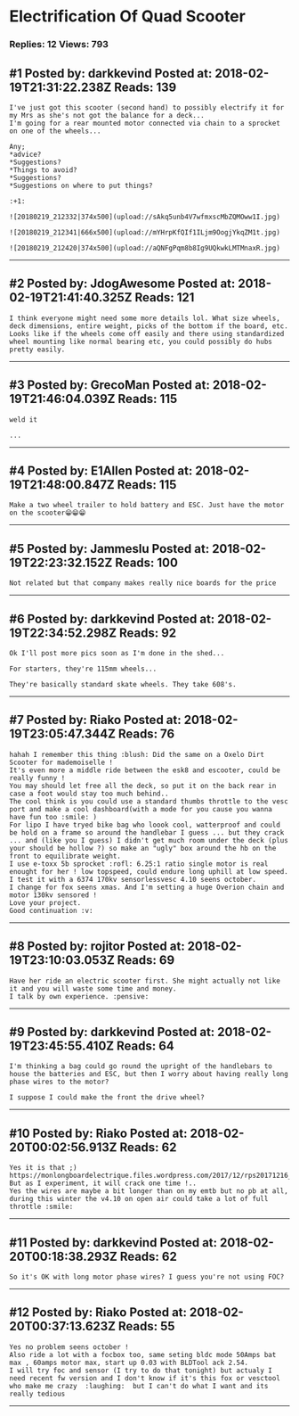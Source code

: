 # Electrification Of Quad Scooter

### Replies: 12 Views: 793

## \#1 Posted by: darkkevind Posted at: 2018-02-19T21:31:22.238Z Reads: 139

```
I've just got this scooter (second hand) to possibly electrify it for my Mrs as she's not got the balance for a deck...
I'm going for a rear mounted motor connected via chain to a sprocket on one of the wheels...

Any;
*advice? 
*Suggestions? 
*Things to avoid? 
*Suggestions?
*Suggestions on where to put things?

:+1:

![20180219_212332|374x500](upload://sAkq5unb4V7wfmxscMbZQMOww1I.jpg)

![20180219_212341|666x500](upload://mYHrpKfQIf1ILjm9OogjYkqZM1t.jpg)

![20180219_212420|374x500](upload://aQNFgPqm8b8Ig9UQkwkLMTMnaxR.jpg)
```

---
## \#2 Posted by: JdogAwesome Posted at: 2018-02-19T21:41:40.325Z Reads: 121

```
I think everyone might need some more details lol. What size wheels, deck dimensions, entire weight, picks of the bottom if the board, etc. Looks like if the wheels come off easily and there using standardized wheel mounting like normal bearing etc, you could possibly do hubs pretty easily.
```

---
## \#3 Posted by: GrecoMan Posted at: 2018-02-19T21:46:04.039Z Reads: 115

```
weld it 

...
```

---
## \#4 Posted by: E1Allen Posted at: 2018-02-19T21:48:00.847Z Reads: 115

```
Make a two wheel trailer to hold battery and ESC. Just have the motor on the scooter😁😁😁
```

---
## \#5 Posted by: Jammeslu Posted at: 2018-02-19T22:23:32.152Z Reads: 100

```
Not related but that company makes really nice boards for the price
```

---
## \#6 Posted by: darkkevind Posted at: 2018-02-19T22:34:52.298Z Reads: 92

```
Ok I'll post more pics soon as I'm done in the shed...

For starters, they're 115mm wheels...

They're basically standard skate wheels. They take 608's.
```

---
## \#7 Posted by: Riako Posted at: 2018-02-19T23:05:47.344Z Reads: 76

```
hahah I remember this thing :blush: Did the same on a Oxelo Dirt Scooter for mademoiselle !
It's even more a middle ride between the esk8 and escooter, could be really funny ! 
You may should let free all the deck, so put it on the back rear in case a foot would stay too much behind..
The cool think is you could use a standard thumbs throttle to the vesc port and make a cool dashboard(with a mode for you cause you wanna have fun too :smile: ) 
For lipo I have tryed bike bag who loook cool, watterproof and could be hold on a frame so around the handlebar I guess ... but they crack ... and (like you I guess) I didn't get much room under the deck (plus your should be hollow ?) so make an "ugly" box around the hb on the front to equilibrate weight.
I use e-toxx 5b sprocket :rofl: 6.25:1 ratio single motor is real enought for her ! low topspeed, could endure long uphill at low speed. I test it with a 6374 170kv sensorlessvesc 4.10 seens october.
I change for fox seens xmas. And I'm setting a huge Overion chain and motor 130kv sensored !
Love your project.
Good continuation :v:
```

---
## \#8 Posted by: rojitor Posted at: 2018-02-19T23:10:03.053Z Reads: 69

```
Have her ride an electric scooter first. She might actually not like it and you will waste some time and money. 
I talk by own experience. :pensive:
```

---
## \#9 Posted by: darkkevind Posted at: 2018-02-19T23:45:55.410Z Reads: 64

```
I'm thinking a bag could go round the upright of the handlebars to house the batteries and ESC, but then I worry about having really long phase wires to the motor?

I suppose I could make the front the drive wheel?
```

---
## \#10 Posted by: Riako Posted at: 2018-02-20T00:02:56.913Z Reads: 62

```
Yes it is that ;) 
https://monlongboardelectrique.files.wordpress.com/2017/12/rps20171216_131858.jpg
But as I experiment, it will crack one time !..
Yes the wires are maybe a bit longer than on my emtb but no pb at all, during this winter the v4.10 on open air could take a lot of full throttle :smile:
```

---
## \#11 Posted by: darkkevind Posted at: 2018-02-20T00:18:38.293Z Reads: 62

```
So it's OK with long motor phase wires? I guess you're not using FOC?
```

---
## \#12 Posted by: Riako Posted at: 2018-02-20T00:37:13.623Z Reads: 55

```
Yes no problem seens october !
Also ride a lot with a focbox too, same seting bldc mode 50Amps bat max , 60amps motor max, start up 0.03 with BLDTool ack 2.54.
I will try foc and sensor (I try to do that tonight) but actualy I need recent fw version and I don't know if it's this fox or vesctool who make me crazy  :laughing:  but I can't do what I want and its really tedious
```

---
